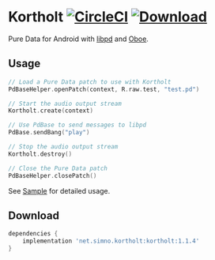 # Kortholt [![CircleCI](https://circleci.com/gh/simonnorberg/kortholt.svg?style=svg)](https://circleci.com/gh/simonnorberg/kortholt) [![Download](https://api.bintray.com/packages/simonnorberg/maven/kortholt/images/download.svg)](https://bintray.com/simonnorberg/maven/kortholt/_latestVersion)

Pure Data for Android with [libpd](https://github.com/libpd/libpd) and [Oboe](https://github.com/google/oboe).

## Usage

```kotlin
// Load a Pure Data patch to use with Kortholt
PdBaseHelper.openPatch(context, R.raw.test, "test.pd")

// Start the audio output stream
Kortholt.create(context)

// Use PdBase to send messages to libpd
PdBase.sendBang("play")

// Stop the audio output stream
Kortholt.destroy()

// Close the Pure Data patch
PdBaseHelper.closePatch()
```

See [Sample](https://github.com/simonnorberg/kortholt/tree/master/sample) for detailed usage.

## Download

```groovy
dependencies {
    implementation 'net.simno.kortholt:kortholt:1.1.4'
}
```
